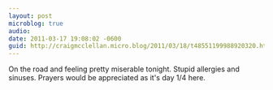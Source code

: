 ```yaml
---
layout: post
microblog: true
audio: 
date: 2011-03-17 19:08:02 -0600
guid: http://craigmcclellan.micro.blog/2011/03/18/t48551199988920320.html
---
```

On the road and feeling pretty miserable tonight.  Stupid allergies and sinuses.  Prayers would be appreciated as it's day 1/4 here.
